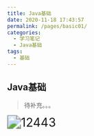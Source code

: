 ```yaml
---
title: Java基础
date: 2020-11-18 17:43:57
permalink: /pages/basic01/
categories:
  - 学习笔记
  - Java基础
tags:
  - 基础
---
```





## Java基础

> 待补充。。。



<img src="https://gitee.com/hept/picForMarkdown/raw/master/img/20220327114411.png" alt="12443" style="zoom:200%;" />

